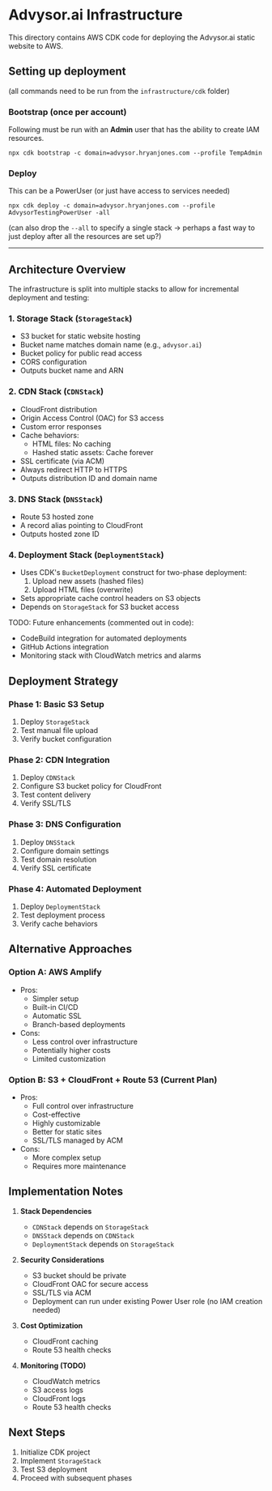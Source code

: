 # Advysor.ai Infrastructure

This directory contains AWS CDK code for deploying the Advysor.ai static website to AWS.

## Setting up deployment

(all commands need to be run from the `infrastructure/cdk` folder)

### Bootstrap (once per account)

Following must be run with an **Admin** user that has the ability to create IAM resources.

`npx cdk bootstrap -c domain=advysor.hryanjones.com --profile TempAdmin`

### Deploy

This can be a PowerUser (or just have access to services needed)

`npx cdk deploy -c domain=advysor.hryanjones.com --profile AdvysorTestingPowerUser -all`

(can also drop the `--all` to specify a single stack -> perhaps a fast way to just deploy after all the resources are set up?)

----

## Architecture Overview

The infrastructure is split into multiple stacks to allow for incremental deployment and testing:

### 1. Storage Stack (`StorageStack`)
- S3 bucket for static website hosting
- Bucket name matches domain name (e.g., `advysor.ai`)
- Bucket policy for public read access
- CORS configuration
- Outputs bucket name and ARN

### 2. CDN Stack (`CDNStack`)
- CloudFront distribution
- Origin Access Control (OAC) for S3 access
- Custom error responses
- Cache behaviors:
  - HTML files: No caching
  - Hashed static assets: Cache forever
- SSL certificate (via ACM)
- Always redirect HTTP to HTTPS
- Outputs distribution ID and domain name

### 3. DNS Stack (`DNSStack`)
- Route 53 hosted zone
- A record alias pointing to CloudFront
- Outputs hosted zone ID

### 4. Deployment Stack (`DeploymentStack`)
- Uses CDK's `BucketDeployment` construct for two-phase deployment:
  1. Upload new assets (hashed files)
  2. Upload HTML files (overwrite)
- Sets appropriate cache control headers on S3 objects
- Depends on `StorageStack` for S3 bucket access

TODO: Future enhancements (commented out in code):
- CodeBuild integration for automated deployments
- GitHub Actions integration
- Monitoring stack with CloudWatch metrics and alarms

## Deployment Strategy

### Phase 1: Basic S3 Setup
1. Deploy `StorageStack`
2. Test manual file upload
3. Verify bucket configuration

### Phase 2: CDN Integration
1. Deploy `CDNStack`
2. Configure S3 bucket policy for CloudFront
3. Test content delivery
4. Verify SSL/TLS

### Phase 3: DNS Configuration
1. Deploy `DNSStack`
2. Configure domain settings
3. Test domain resolution
4. Verify SSL certificate

### Phase 4: Automated Deployment
1. Deploy `DeploymentStack`
2. Test deployment process
3. Verify cache behaviors

## Alternative Approaches

### Option A: AWS Amplify
- Pros:
  - Simpler setup
  - Built-in CI/CD
  - Automatic SSL
  - Branch-based deployments
- Cons:
  - Less control over infrastructure
  - Potentially higher costs
  - Limited customization

### Option B: S3 + CloudFront + Route 53 (Current Plan)
- Pros:
  - Full control over infrastructure
  - Cost-effective
  - Highly customizable
  - Better for static sites
  - SSL/TLS managed by ACM
- Cons:
  - More complex setup
  - Requires more maintenance

## Implementation Notes

1. **Stack Dependencies**
   - `CDNStack` depends on `StorageStack`
   - `DNSStack` depends on `CDNStack`
   - `DeploymentStack` depends on `StorageStack`

2. **Security Considerations**
   - S3 bucket should be private
   - CloudFront OAC for secure access
   - SSL/TLS via ACM
   - Deployment can run under existing Power User role (no IAM creation needed)

3. **Cost Optimization**
   - CloudFront caching
   - Route 53 health checks

4. **Monitoring (TODO)**
   - CloudWatch metrics
   - S3 access logs
   - CloudFront logs
   - Route 53 health checks

## Next Steps

1. Initialize CDK project
2. Implement `StorageStack`
3. Test S3 deployment
4. Proceed with subsequent phases